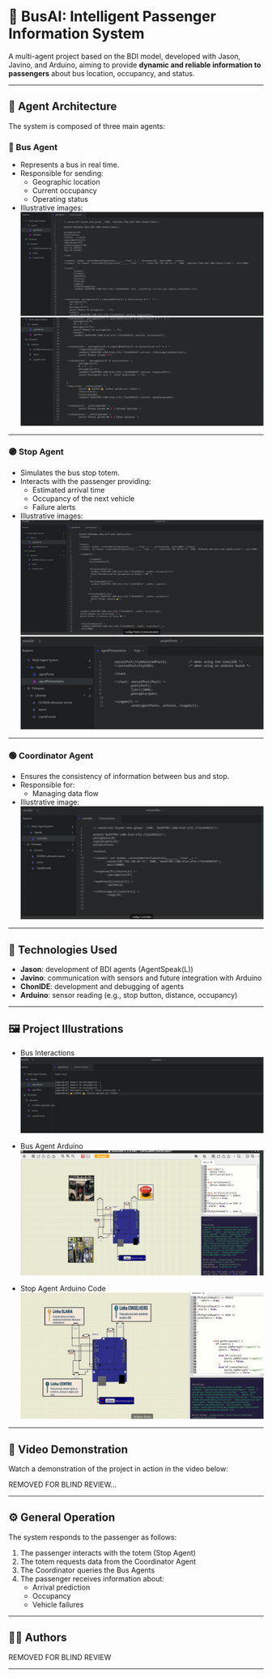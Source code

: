# 🚌 BusAI: Intelligent Passenger Information System

A multi-agent project based on the BDI model, developed with Jason, Javino, and Arduino, aiming to provide **dynamic and reliable information to passengers** about bus location, occupancy, and status.

---

## 🧠 Agent Architecture

The system is composed of three main agents:

### 🔵 Bus Agent

- Represents a bus in real time.
- Responsible for sending:
  - Geographic location
  - Current occupancy
  - Operating status
- Illustrative images:
  ![Bus Agent](imagens/BusCommunicator.png)
  ![Bus Agent](imagens/Busimg2.png)

---

### 🟣 Stop Agent

- Simulates the bus stop totem.
- Interacts with the passenger providing:
  - Estimated arrival time
  - Occupancy of the next vehicle
  - Failure alerts
- Illustrative images:
  ![Stop Agent](imagens/codigo-agentPontoCommunicator.png)
  ![Stop Agent](imagens/ArgoPonto.png)

---

### 🟢 Coordinator Agent

- Ensures the consistency of information between bus and stop.
- Responsible for:
  - Managing data flow
- Illustrative image:
  ![Coordinator Agent](imagens/Controller.png)

---

## 🔧 Technologies Used

- **Jason**: development of BDI agents (AgentSpeak(L))
- **Javino**: communication with sensors and future integration with Arduino
- **ChonIDE**: development and debugging of agents
- **Arduino**: sensor reading (e.g., stop button, distance, occupancy)

---

## 🖼️ Project Illustrations

- Bus Interactions
  ![Arduino Stop](imagens/ResultadoInteraçãoBus.png)

- Bus Agent Arduino
  ![Arduino Stop](imagens/ArduinoBus.png)

- Stop Agent Arduino Code
  ![Arduino Stop](imagens/ArduinoPonto.png)

---

## 🎥 Video Demonstration

Watch a demonstration of the project in action in the video below:

REMOVED FOR BLIND REVIEW...

---

## ⚙️ General Operation

The system responds to the passenger as follows:

1. The passenger interacts with the totem (Stop Agent)
2. The totem requests data from the Coordinator Agent
3. The Coordinator queries the Bus Agents
4. The passenger receives information about:
   - Arrival prediction
   - Occupancy
   - Vehicle failures

---

## 👨‍💻 Authors

REMOVED FOR BLIND REVIEW

---
